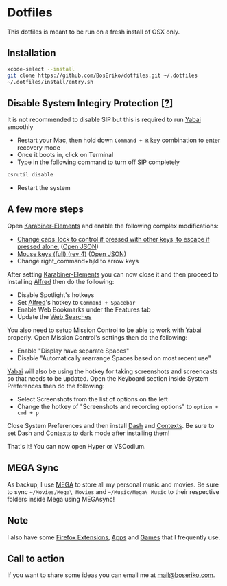 # Dotfiles
This dotfiles is meant to be run on a fresh install of OSX only.

## Installation
``` sh
xcode-select --install
git clone https://github.com/BosEriko/dotfiles.git ~/.dotfiles
~/.dotfiles/install/entry.sh
```

## Disable System Integiry Protection [[?](https://howtomacos.com/2019/11/01/disable-system-integrity-protection-in-macos-catalina/)]
It is not recommended to disable SIP but this is required to run [Yabai](http://github.com/koekeishiya/yabai) smoothly
- Restart your Mac, then hold down `Command + R` key combination to enter recovery mode
- Once it boots in, click on Terminal
- Type in the following command to turn off SIP completely
``` sh
csrutil disable
```
- Restart the system

## A few more steps
Open [Karabiner-Elements](https://pqrs.org/osx/karabiner/) and enable the following complex modifications:
- [Change caps_lock to control if pressed with other keys, to escape if pressed alone.](https://pqrs.org/osx/karabiner/complex_modifications/#caps_lock) ([Open JSON](https://pqrs.org/osx/karabiner/complex_modifications/json/caps_lock.json))
- [Mouse keys (full) (rev 4)](https://pqrs.org/osx/karabiner/complex_modifications/#mouse_keys_full) ([Open JSON](https://pqrs.org/osx/karabiner/complex_modifications/json/mouse_keys_full.json))
- Change right_command+hjkl to arrow keys

After setting [Karabiner-Elements](https://pqrs.org/osx/karabiner/) you can now close it and then proceed to installing [Alfred](https://www.alfredapp.com/) then do the following:
- Disable Spotlight's hotkeys
- Set [Alfred](https://www.alfredapp.com/)'s hotkey to `Command + Spacebar`
- Enable Web Bookmarks under the Features tab
- Update the [Web Searches](markdown/alfred.md)

You also need to setup Mission Control to be able to work with [Yabai](http://github.com/koekeishiya/yabai) properly. Open Mission Control's settings then do the following:
- Enable "Display have separate Spaces"
- Disable "Automatically rearrange Spaces based on most recent use"

[Yabai](http://github.com/koekeishiya/yabai) will also be using the hotkey for taking screenshots and screencasts so that needs to be updated. Open the Keyboard section inside System Preferences then do the following:
- Select Screenshots from the list of options on the left
- Change the hotkey of "Screenshots and recording options" to `option + cmd + p`

Close System Preferences and then install [Dash](https://kapeli.com/dash) and [Contexts](https://contexts.co/). Be sure to set Dash and Contexts to dark mode after installing them!

That's it! You can now open Hyper or VSCodium.

## MEGA Sync
As backup, I use [MEGA](https://mega.co.nz/) to store all my personal music and movies. Be sure to sync `~/Movies/Mega\ Movies` and `~/Music/Mega\ Music` to their respective folders inside Mega using MEGAsync!

## Note
I also have some [Firefox Extensions](markdown/firefox-extensions.md), [Apps](markdown/apps.md) and [Games](markdown/games.md) that I frequently use.

## Call to action
If you want to share some ideas you can email me at mail@boseriko.com.
